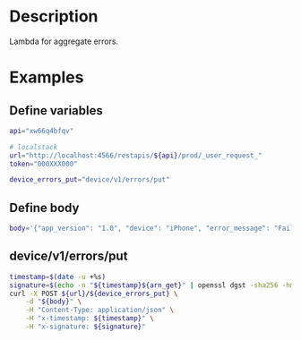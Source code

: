 # Description

Lambda for aggregate errors.

# Examples
## Define variables

```bash
api="xw66q4bfqv"

# localstack
url="http://localhost:4566/restapis/${api}/prod/_user_request_"
token="000XXX000"

device_errors_put="device/v1/errors/put"
```

## Define body
```bash
body='{"app_version": "1.0", "device": "iPhone", "error_message": "Failed to load remote dictionaries", "error_original": "httpError(statusCode: 404)", "error_type": "api", "os_version": "17.5", "timestamp": 1731240938}'
```

## device/v1/errors/put
```bash
timestamp=$(date -u +%s)
signature=$(echo -n "${timestamp}${arn_get}" | openssl dgst -sha256 -hmac "${token}" | sed 's/^.* //')
curl -X POST ${url}/${device_errors_put} \
    -d "${body}" \
    -H "Content-Type: application/json" \
    -H "x-timestamp: ${timestamp}" \
    -H "x-signature: ${signature}"
```
